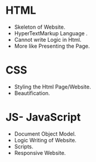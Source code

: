 <!-- 19th August 2023 -->
<!-- HTML Indroduction -->
<!--HTML-->

# HTML
- Skeleton of Website.
- HyperTextMarkup Language .
- Cannot write Logic in Html.
- More like Presenting the Page.

# CSS
- Styling the Html Page/Website.
- Beautification.

# JS- JavaScript
- Document Object Model.
- Logic Writing of Website.
- Scripts.
- Responsive Website.

